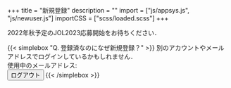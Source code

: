 +++
title = "新規登録"
description = ""
import = ["js/appsys.js", "js/newuser.js"]
importCSS = ["scss/loaded.scss"]
+++

<!-- <a id="proceed" href="/entry/jol2022/" role="button" class="btn btn-template-primary text-decoration-none">JOL2022応募に進む</a> -->

2022年秋予定のJOL2023応募開始をお待ちください．

{{< simplebox "Q. 登録済なのになぜ新規登録？" >}}
別のアカウントやメールアドレスでログインしているかもしれません．  
使用中のメールアドレス: <span class="user-email"></span>  
<button id="logout" onclick="logout()" class="btn btn-danger">ログアウト</button>
{{< /simplebox >}}

<style>
    #heading-breadcrumbs{
        background-image: url("../img/texture-green.png");
    }
</style>

